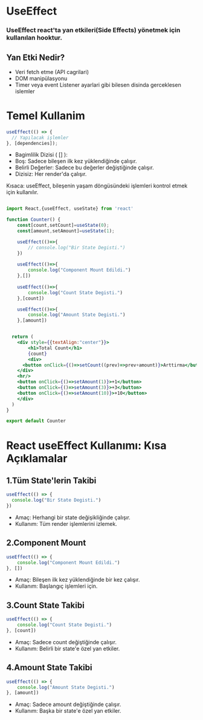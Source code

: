 # UseEffect
### UseEffect react'ta yan etkileri(Side Effects) yönetmek için kullanılan hooktur.
## Yan Etki Nedir?
* Veri fetch etme (API cagrilari)
* DOM manipülasyonu
* Timer veya event Listener ayarlari gibi bilesen disinda gerceklesen islemler
  
# Temel Kullanim
```jsx
useEffect(() => {
  // Yapılacak işlemler
}, [dependencies]);

```
* Bagimlilik Dizisi ( [] ):
* Boş: Sadece bileşen ilk kez yüklendiğinde çalışır.
* Belirli Değerler: Sadece bu değerler değiştiğinde çalışır.
* Dizisiz: Her render'da çalışır.
  
Kısaca: useEffect, bileşenin yaşam döngüsündeki işlemleri kontrol etmek için kullanılır.

```jsx

import React,{useEffect, useState} from 'react'

function Counter() {
    const[count,setCount]=useState(0);
    const[amount,setAmount]=useState(1);

    useEffect(()=>{
        // console.log("Bir State Degisti.")
    })
    
    useEffect(()=>{
        console.log("Component Mount Edildi.")
    },[])
    
    useEffect(()=>{
        console.log("Count State Degisti.")
    },[count])  

    useEffect(()=>{
        console.log("Amount State Degisti.")
    },[amount])


  return (
    <div style={{textAlign:"center"}}>
        <h1>Total Count</h1>
        {count}
        <div>
      <button onClick={()=>setCount((prev)=>prev+amount)}>Arttirma</button>
    </div>
    <hr/>
    <button onClick={()=>setAmount(1)}>+1</button>
    <button onClick={()=>setAmount(3)}>+3</button>
    <button onClick={()=>setAmount(10)}>+10</button>
    </div>
  )
}

export default Counter

```
# React useEffect Kullanımı: Kısa Açıklamalar
## 1.Tüm State'lerin Takibi

```jsx
useEffect(() => {
  console.log("Bir State Degisti.")
})

```
* Amaç: Herhangi bir state değişikliğinde çalışır.
* Kullanım: Tüm render işlemlerini izlemek.

## 2.Component Mount

```jsx
useEffect(() => {
    console.log("Component Mount Edildi.")
}, [])

```
* Amaç: Bileşen ilk kez yüklendiğinde bir kez çalışır.
* Kullanım: Başlangıç işlemleri için.

## 3.Count State Takibi

```jsx
useEffect(() => {
    console.log("Count State Degisti.")
}, [count])

```
* Amaç: Sadece count değiştiğinde çalışır.
* Kullanım: Belirli bir state'e özel yan etkiler.

## 4.Amount State Takibi

```jsx
useEffect(() => {
    console.log("Amount State Degisti.")
}, [amount])
```
* Amaç: Sadece amount değiştiğinde çalışır.
* Kullanım: Başka bir state'e özel yan etkiler.
